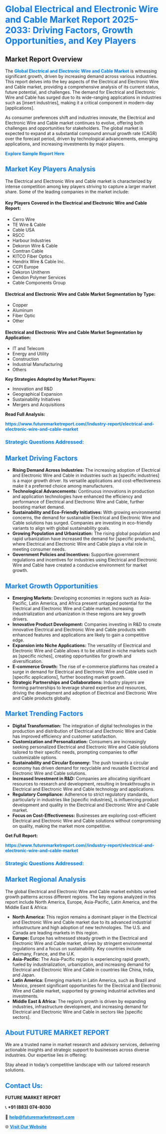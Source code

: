 <h1 style="color: #007BFF;">Global Electrical and Electronic Wire and Cable Market Report 2025-2033: Driving Factors, Growth Opportunities, and Key Players</h1>

<section id="overview">
<h2>Market Report Overview</h2>
<p>The <a href="https://www.futuremarketreport.com//industry-report/electrical-and-electronic-wire-and-cable-market" style="color: #007BFF; text-decoration: none;"><strong>Global Electrical and Electronic Wire and Cable Market</strong></a> is witnessing significant growth, driven by increasing demand across various industries. This report delves into the key aspects of the Electrical and Electronic Wire and Cable market, providing a comprehensive analysis of its current status, future potential, and challenges. The demand for Electrical and Electronic Wire and Cable has surged due to its wide-ranging applications in industries such as [insert industries], making it a critical component in modern-day [applications].</p>
<p>As consumer preferences shift and industries innovate, the Electrical and Electronic Wire and Cable market continues to evolve, offering both challenges and opportunities for stakeholders. The global market is expected to expand at a substantial compound annual growth rate (CAGR) over the forecast period, driven by technological advancements, emerging applications, and increasing investments by major players.</p>
</section>

<section id="overview">
<p><a href="https://www.futuremarketreport.com//request-sample/reportId=81283" style="color: #007BFF; text-decoration: none;"><strong>Explore Sample Report Here</strong></a></p>
</section>

<section id="key-players">
<h2 style="color: #007BFF;">Market Key Players Analysis</h2>
<p>The Electrical and Electronic Wire and Cable market is characterized by intense competition among key players striving to capture a larger market share. Some of the leading companies in the market include:</p>
<h4>Key Players Covered in the Electrical and Electronic Wire and Cable Report:</h4>
<ul><li>Cerro Wire</li><li>TE Wire &amp; Cable</li><li>Cable USA</li><li>RSCC</li><li>Harbour Industries</li><li>Dekoron Wire &amp; Cable</li><li>Comtran Cable</li><li>KITCO Fiber Optics</li><li>Hendrix Wire &amp; Cable Inc.</li><li>CCPI Europe</li><li>Dekoron Unitherm</li><li>Gendon Polymer Services</li><li>Cable Components Group</li></ul>
<h4>Electrical and Electronic Wire and Cable Market Segmentation by Type:</h4>
<ul><li>Copper</li><li>Aluminum</li><li>Fiber Optic</li><li>Other</li></ul>

<h4>Electrical and Electronic Wire and Cable Market Segmentation by Application:</h4>
<ul><li>IT and Telecom</li><li>Energy and Utility</li><li>Construction</li><li>Industrial Manufacturing</li><li>Others</li></ul>
<p><strong>Key Strategies Adopted by Market Players:</strong></p>
<ul>
<li>Innovation and R&D</li>
<li>Geographical Expansion</li>
<li>Sustainability Initiatives</li>
<li>Mergers and Acquisitions</li>
</ul>
</section>

<section>
<p><strong>Read Full Analysis: </strong></p><a href="https://www.futuremarketreport.com//industry-report/electrical-and-electronic-wire-and-cable-market" style="color: #007BFF; text-decoration: none;"><strong>https://www.futuremarketreport.com//industry-report/electrical-and-electronic-wire-and-cable-market</strong></a>
<h3 style="color: #007BFF;">Strategic Questions Addressed:</h3>
</section>

<section id="driving-factors">
<h2 style="color: #007BFF;">Market Driving Factors</h2>
<ul>
<li><strong>Rising Demand Across Industries:</strong> The increasing adoption of Electrical and Electronic Wire and Cable in industries such as [specific industries] is a major growth driver. Its versatile applications and cost-effectiveness make it a preferred choice among manufacturers.</li>
<li><strong>Technological Advancements:</strong> Continuous innovations in production and application technologies have enhanced the efficiency and performance of Electrical and Electronic Wire and Cable, further boosting market demand.</li>
<li><strong>Sustainability and Eco-Friendly Initiatives:</strong> With growing environmental concerns, the demand for sustainable Electrical and Electronic Wire and Cable solutions has surged. Companies are investing in eco-friendly variants to align with global sustainability goals.</li>
<li><strong>Growing Population and Urbanization:</strong> The rising global population and rapid urbanization have increased the demand for [specific products], where Electrical and Electronic Wire and Cable plays a vital role in meeting consumer needs.</li>
<li><strong>Government Policies and Incentives:</strong> Supportive government regulations and incentives for industries using Electrical and Electronic Wire and Cable have created a conducive environment for market growth.</li>
</ul>
</section>

<section id="growth-opportunities">
<h2 style="color: #007BFF;">Market Growth Opportunities</h2>
<ul>
<li><strong>Emerging Markets:</strong> Developing economies in regions such as Asia-Pacific, Latin America, and Africa present untapped potential for the Electrical and Electronic Wire and Cable market. Increasing industrialization and urbanization in these regions are key growth drivers.</li>
<li><strong>Innovative Product Development:</strong> Companies investing in R&D to create innovative Electrical and Electronic Wire and Cable products with enhanced features and applications are likely to gain a competitive edge.</li>
<li><strong>Expansion into Niche Applications:</strong> The versatility of Electrical and Electronic Wire and Cable allows it to be utilized in niche markets such as [specific niches], creating opportunities for growth and diversification.</li>
<li><strong>E-commerce Growth:</strong> The rise of e-commerce platforms has created a surge in demand for Electrical and Electronic Wire and Cable used in [specific applications], further boosting market growth.</li>
<li><strong>Strategic Partnerships and Collaborations:</strong> Industry players are forming partnerships to leverage shared expertise and resources, driving the development and adoption of Electrical and Electronic Wire and Cable products globally.</li>
</ul>
</section>

<section id="trending-factors">
<h2 style="color: #007BFF;">Market Trending Factors</h2>
<ul>
<li><strong>Digital Transformation:</strong> The integration of digital technologies in the production and distribution of Electrical and Electronic Wire and Cable has improved efficiency and customer satisfaction.</li>
<li><strong>Customization and Personalization:</strong> Consumers are increasingly seeking personalized Electrical and Electronic Wire and Cable solutions tailored to their specific needs, prompting companies to offer customizable options.</li>
<li><strong>Sustainability and Circular Economy:</strong> The push towards a circular economy has driven demand for recyclable and reusable Electrical and Electronic Wire and Cable solutions.</li>
<li><strong>Increased Investment in R&D:</strong> Companies are allocating significant resources to research and development, resulting in breakthroughs in Electrical and Electronic Wire and Cable technology and applications.</li>
<li><strong>Regulatory Compliance:</strong> Adherence to strict regulatory standards, particularly in industries like [specific industries], is influencing product development and quality in the Electrical and Electronic Wire and Cable market.</li>
<li><strong>Focus on Cost-Effectiveness:</strong> Businesses are exploring cost-efficient Electrical and Electronic Wire and Cable solutions without compromising on quality, making the market more competitive.</li>
</ul>
</section>

<section>
<p><strong>Get Full Report: </strong></p><a href="https://www.futuremarketreport.com//industry-report/electrical-and-electronic-wire-and-cable-market" style="color: #007BFF; text-decoration: none;"><strong>https://www.futuremarketreport.com//industry-report/electrical-and-electronic-wire-and-cable-market</strong></a>
<h3 style="color: #007BFF;">Strategic Questions Addressed:</h3>
</section>


<section id="regional-analysis">
<h2 style="color: #007BFF;">Market Regional Analysis</h2>
<p>The global Electrical and Electronic Wire and Cable market exhibits varied growth patterns across different regions. The key regions analyzed in this report include North America, Europe, Asia-Pacific, Latin America, and the Middle East & Africa:</p>
<ul>
<li><strong>North America:</strong> This region remains a dominant player in the Electrical and Electronic Wire and Cable market due to its advanced industrial infrastructure and high adoption of new technologies. The U.S. and Canada are leading markets in this region.</li>
<li><strong>Europe:</strong> Europe has witnessed steady growth in the Electrical and Electronic Wire and Cable market, driven by stringent environmental regulations and a focus on sustainability. Key countries include Germany, France, and the U.K.</li>
<li><strong>Asia-Pacific:</strong> The Asia-Pacific region is experiencing rapid growth, fueled by industrialization, urbanization, and increasing demand for Electrical and Electronic Wire and Cable in countries like China, India, and Japan.</li>
<li><strong>Latin America:</strong> Emerging markets in Latin America, such as Brazil and Mexico, present significant opportunities for the Electrical and Electronic Wire and Cable market, supported by growing industrial activities and investments.</li>
<li><strong>Middle East & Africa:</strong> The region’s growth is driven by expanding industries, infrastructure development, and increasing demand for Electrical and Electronic Wire and Cable in sectors like [specific sectors].</li>
</ul>
</section>

<footer>
<h2 style="color: #007BFF;">About FUTURE MARKET REPORT</h2>
<p>We are a trusted name in market research and advisory services, delivering actionable insights and strategic support to businesses across diverse industries. Our expertise lies in offering:</p>

<p>Stay ahead in today’s competitive landscape with our tailored research solutions.</p>

<h2 style="color: #007BFF;">Contact Us:</h2>
<p><strong>FUTURE MARKET REPORT</strong></p>
<p>📞 <strong>+91 (883) 074-8030</strong></p>
<p>📧 <strong><a href="mailto:help@futuremarketreport.com" style="color: #007BFF;">help@futuremarketreport.com</a></strong></p>
<p>🌐 <strong><a href="https://www.futuremarketreport.com/" style="color: #007BFF;">Visit Our Website</a></strong></p>
</footer>